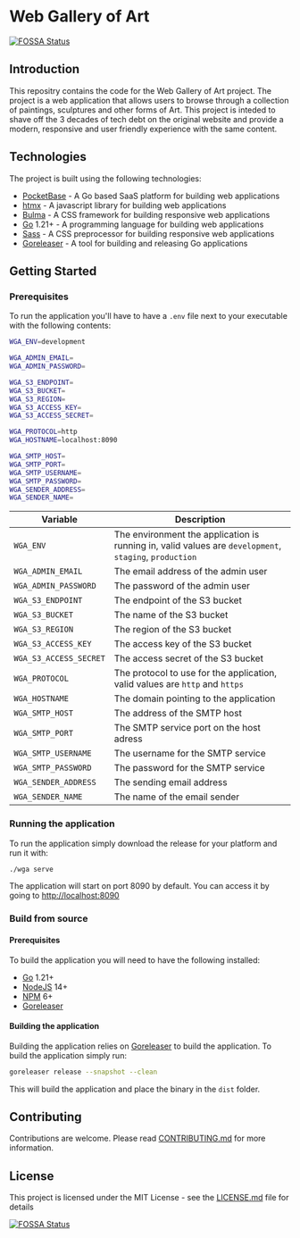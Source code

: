 # Web Gallery of Art

[![FOSSA Status](https://app.fossa.com/api/projects/git%2Bgithub.com%2Fblackfyre%2Fwga.svg?type=shield)](https://app.fossa.com/projects/git%2Bgithub.com%2Fblackfyre%2Fwga?ref=badge_shield)

## Introduction

This repositry contains the code for the Web Gallery of Art project. The project is a web application that allows users to browse through a collection of paintings, sculptures and other forms of Art. This project is inteded to shave off the 3 decades of tech debt on the original website and provide a modern, responsive and user friendly experience with the same content.

## Technologies

The project is built using the following technologies:

- [PocketBase](https://pocketbase.io) - A Go based SaaS platform for building web applications
- [htmx](https://htmx.org) - A javascript library for building web applications
- [Bulma](https://bulma.io) - A CSS framework for building responsive web applications
- [Go](https://go.dev/) 1.21+ - A programming language for building web applications
- [Sass](https://sass-lang.com/) - A CSS preprocessor for building responsive web applications
- [Goreleaser](https://goreleaser.com/) - A tool for building and releasing Go applications

## Getting Started

### Prerequisites

To run the application you'll have to have a `.env` file next to your executable with the following contents:

```bash {"id":"01HG08MCJXSNDZ9CYZ40JF0V9R"}
WGA_ENV=development

WGA_ADMIN_EMAIL=
WGA_ADMIN_PASSWORD=

WGA_S3_ENDPOINT=
WGA_S3_BUCKET=
WGA_S3_REGION=
WGA_S3_ACCESS_KEY=
WGA_S3_ACCESS_SECRET=

WGA_PROTOCOL=http
WGA_HOSTNAME=localhost:8090

WGA_SMTP_HOST=
WGA_SMTP_PORT=
WGA_SMTP_USERNAME=
WGA_SMTP_PASSWORD=
WGA_SENDER_ADDRESS=
WGA_SENDER_NAME=
```

| Variable               | Description                                                                                            |
| ---------------------- | ------------------------------------------------------------------------------------------------------ |
| `WGA_ENV`              | The environment the application is running in, valid values are `development`, `staging`, `production` |
| `WGA_ADMIN_EMAIL`      | The email address of the admin user                                                                    |
| `WGA_ADMIN_PASSWORD`   | The password of the admin user                                                                         |
| `WGA_S3_ENDPOINT`      | The endpoint of the S3 bucket                                                                          |
| `WGA_S3_BUCKET`        | The name of the S3 bucket                                                                              |
| `WGA_S3_REGION`        | The region of the S3 bucket                                                                            |
| `WGA_S3_ACCESS_KEY`    | The access key of the S3 bucket                                                                        |
| `WGA_S3_ACCESS_SECRET` | The access secret of the S3 bucket                                                                     |
| `WGA_PROTOCOL`         | The protocol to use for the application, valid values are `http` and `https`                           |
| `WGA_HOSTNAME`         | The domain pointing to the application                                                                 |
| `WGA_SMTP_HOST`        | The address of the SMTP host                                                                           |
| `WGA_SMTP_PORT`        | The SMTP service port on the host adress                                                               |
| `WGA_SMTP_USERNAME`    | The username for the SMTP service                                                                      |
| `WGA_SMTP_PASSWORD`    | The password for the SMTP service                                                                      |
| `WGA_SENDER_ADDRESS`   | The sending email address                                                                              |
| `WGA_SENDER_NAME`      | The name of the email sender                                                                           |

### Running the application

To run the application simply download the release for your platform and run it with:

```bash {"id":"01HG08MCJYF04DTTTHQB8QKM5Z"}
./wga serve
```

The application will start on port 8090 by default. You can access it by going to <http://localhost:8090>

### Build from source

#### Prerequisites

To build the application you will need to have the following installed:

- [Go](https://go.dev/) 1.21+
- [NodeJS](https://nodejs.org/en/) 14+
- [NPM](https://www.npmjs.com/) 6+
- [Goreleaser](https://goreleaser.com/)

#### Building the application

Building the application relies on [Goreleaser](https://goreleaser.com/) to build the application. To build the application simply run:

```bash {"id":"01HG08MCJYF04DTTTHQC3TYW4M"}
goreleaser release --snapshot --clean
```

This will build the application and place the binary in the `dist` folder.

## Contributing

Contributions are welcome. Please read [CONTRIBUTING.md](CONTRIBUTING.md) for more information.

## License

This project is licensed under the MIT License - see the [LICENSE.md](LICENSE.md) file for details

[![FOSSA Status](https://app.fossa.com/api/projects/git%2Bgithub.com%2Fblackfyre%2Fwga.svg?type=large)](https://app.fossa.com/projects/git%2Bgithub.com%2Fblackfyre%2Fwga?ref=badge_large)
